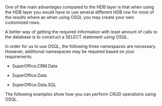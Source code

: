 <properties date="2016-05-11"
SortOrder="12"
/>

 

One of the main advantages compared to the HDB layer is that when using the HDB layer you would have to use several different HDB row for most of the results where as when using OSQL you may create your own customized rows.

A better way of getting the required information with least amount of calls to the database is to construct a SELECT statement using OSQL.

In order for us to use OSQL, the following three namespaces are necessary. However, additional namespaces may be required based on your requirements.

* SuperOffice.CRM.Data

* SuperOffice.Data

* SuperOffice.Data.SQL

The following examples show how you can perform CRUD operations using OSQL.

